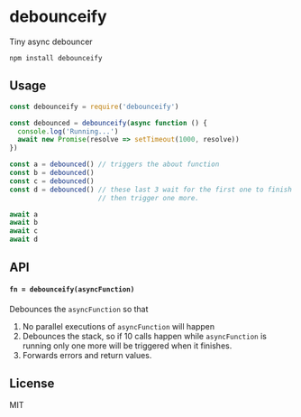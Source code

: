 # debounceify

Tiny async debouncer

```
npm install debounceify
```

## Usage

``` js
const debounceify = require('debounceify')

const debounced = debounceify(async function () {
  console.log('Running...')
  await new Promise(resolve => setTimeout(1000, resolve))
})

const a = debounced() // triggers the about function
const b = debounced()
const c = debounced()
const d = debounced() // these last 3 wait for the first one to finish
                      // then trigger one more.

await a
await b
await c
await d
```

## API

#### `fn = debounceify(asyncFunction)`

Debounces the `asyncFunction` so that

1. No parallel executions of `asyncFunction` will happen
2. Debounces the stack, so if 10 calls happen while `asyncFunction` is running only one more will be triggered when it finishes.
3. Forwards errors and return values.

## License

MIT
